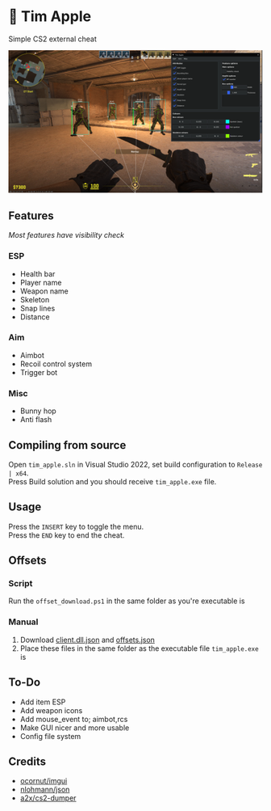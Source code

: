 # :apple: Tim Apple
Simple CS2 external cheat

![Preview](screenshots/preview.png)

## Features
*Most features have visibility check*
### ESP
- Health bar
- Player name
- Weapon name
- Skeleton
- Snap lines
- Distance
### Aim
- Aimbot
- Recoil control system
- Trigger bot
### Misc
- Bunny hop
- Anti flash

## Compiling from source
Open `tim_apple.sln` in Visual Studio 2022, set build configuration to `Release | x64`.      
Press Build solution and you should receive `tim_apple.exe` file.      

## Usage
Press the `INSERT` key to toggle the menu.     
Press the `END` key to end the cheat.

## Offsets
### Script 
Run the `offset_download.ps1` in the same folder as you're executable is
### Manual
1. Download [client.dll.json](https://github.com/a2x/cs2-dumper/blob/main/generated/client.dll.json) and [offsets.json](https://github.com/a2x/cs2-dumper/blob/main/generated/offsets.json)    
2. Place these files in the same folder as the executable file `tim_apple.exe` is     


## To-Do
- Add item ESP
- Add weapon icons
- Add mouse_event to; aimbot,rcs
- Make GUI nicer and more usable
- Config file system

## Credits
- [ocornut/imgui](https://github.com/ocornut/imgui)
- [nlohmann/json](https://github.com/nlohmann/json)
- [a2x/cs2-dumper](https://github.com/a2x/cs2-dumper)
